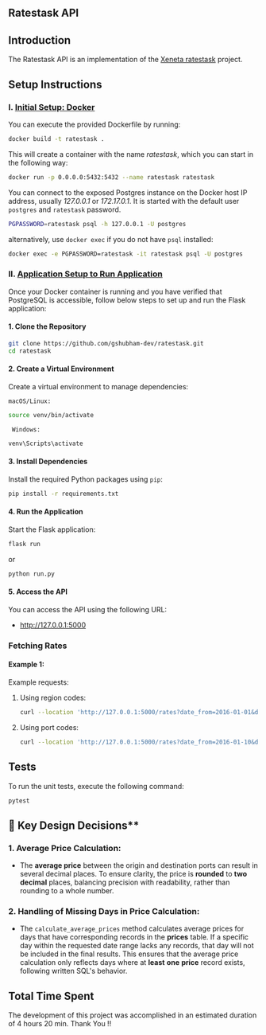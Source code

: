 ## Ratestask API

## Introduction

The Ratestask API is an implementation of the [Xeneta ratestask](https://github.com/xeneta/ratestask) project.

## Setup Instructions

### I. <ins>Initial Setup: Docker</ins>

You can execute the provided Dockerfile by running:

```bash
docker build -t ratestask .
```

This will create a container with the name *ratestask*, which you can
start in the following way:

```bash
docker run -p 0.0.0.0:5432:5432 --name ratestask ratestask
```

You can connect to the exposed Postgres instance on the Docker host IP address,
usually *127.0.0.1* or *172.17.0.1*. It is started with the default user `postgres` and `ratestask` password.

```bash
PGPASSWORD=ratestask psql -h 127.0.0.1 -U postgres
```

alternatively, use `docker exec` if you do not have `psql` installed:

```bash
docker exec -e PGPASSWORD=ratestask -it ratestask psql -U postgres
```
### II. <ins>Application Setup to Run Application</ins>

Once your Docker container is running and you have verified that PostgreSQL is accessible, follow below steps to set up and run the Flask application:

#### 1. Clone the Repository

```bash
git clone https://github.com/gshubham-dev/ratestask.git
cd ratestask
```

#### 2. Create a Virtual Environment
Create a virtual environment to manage dependencies:

`macOS/Linux:`

```bash
source venv/bin/activate
```

` Windows:`

```bash
venv\Scripts\activate
```

#### 3. Install Dependencies
Install the required Python packages using `pip`:

```bash
pip install -r requirements.txt
```

#### 4. Run the Application
Start the Flask application:

```bash
flask run
```
or
```bash
python run.py
```


#### 5. Access the API

You can access the API using the following URL:

* http://127.0.0.1:5000

### Fetching Rates

#### Example 1:

Example requests:

1. Using region codes:
   ```bash
   curl --location 'http://127.0.0.1:5000/rates?date_from=2016-01-01&date_to=2016-01-10&origin=china_main&destination=north_europe_main'
   ```

2. Using port codes:
   ```bash
   curl --location 'http://127.0.0.1:5000/rates?date_from=2016-01-10&date_to=2017-01-11&origin=CNSGH&destination=IEDUB'
   ```

## Tests

To run the unit tests, execute the following command:

```bash
pytest
```

## 🎯 Key Design Decisions**

### 1. Average Price Calculation:
- The **average price** between the origin and destination ports can result in several decimal places. To ensure clarity, the price is **rounded** to **two** **decimal** places, balancing precision with readability, rather than rounding to a whole number.

### 2. Handling of Missing Days in Price Calculation:
- The `calculate_average_prices` method calculates average prices for days that have corresponding records in the **prices** table. If a specific day within the requested date range lacks any records, that day will not be included in the final results. This ensures that the average price calculation only reflects days where at **least** **one** **price** record exists, following written SQL's behavior.

## Total Time Spent
The development of this project was accomplished in an estimated duration of 4 hours 20 min.
Thank You !!